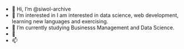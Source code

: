- 👋 Hi, I’m @siwol-archive
- 👀 I’m interested in I am interested in data science, web development, learning new languages and exercising.
- 🌱 I’m currently studying Businesss Management and Data Science. 
- 💞️ 
- 📫 

<!---
siwol-archive/siwol-archive is a ✨ special ✨ repository because its `README.md` (this file) appears on your GitHub profile.
You can click the Preview link to take a look at your changes.
--->
